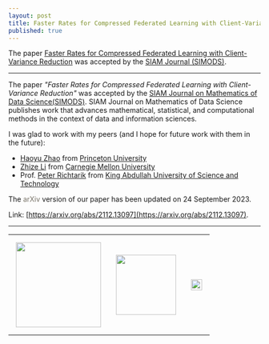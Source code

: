 ```yaml
---
layout: post
title: Faster Rates for Compressed Federated Learning with Client-Variance Reduction.
published: true
---
```


The paper [Faster Rates for Compressed Federated Learning with Client-Variance Reduction](https://arxiv.org/abs/2112.13097) was accepted by the [SIAM Journal (SIMODS)](https://www.siam.org/publications/journals/siam-journal-on-mathematics-of-data-science-simods).

---

The paper *"Faster Rates for Compressed Federated Learning with Client-Variance Reduction"* was accepted by the [SIAM Journal on Mathematics of Data Science(SIMODS)](https://www.siam.org/publications/journals/siam-journal-on-mathematics-of-data-science-simods). SIAM Journal on Mathematics of Data Science publishes work that advances mathematical, statistical, and computational methods in the context of data and information sciences.

I was glad to work with my peers (and I hope for future work with them in the future):
* [Haoyu Zhao](https://hyzhao.me/) from [Princeton University](https://www.princeton.edu/)
* [Zhize Li](https://zhizeli.github.io/) from [Carnegie Mellon University](https://www.cmu.edu/)
* Prof. [Peter Richtarik](https://richtarik.org/) from [King Abdullah University of Science and Technology](https://cemse.kaust.edu.sa/)

The <span style="color:rgb(121,116,105)">arXiv</span> version of our paper has been updated on 24 September 2023.

Link: [https://arxiv.org/abs/2112.13097](https://arxiv.org/abs/2112.13097).

---

<table style="text-align:center;">
<tr>
<td style="padding:15px;text-align:center;vertical-align:middle;"> <img height="170px" src="https://burlachenkok.github.io/materials/princeton-university-logo.svg"/> </td>
<td style="padding:15px;text-align:center;vertical-align:middle;"> <img height="120px" src="https://burlachenkok.github.io/materials/KAUST-logo.svg"/> </td> 
<td style="padding:15px;text-align:center;vertical-align:middle;"> <img height="22px" src="https://burlachenkok.github.io/materials/cmu-logo.svg"/> </td>
</tr>
</table>

